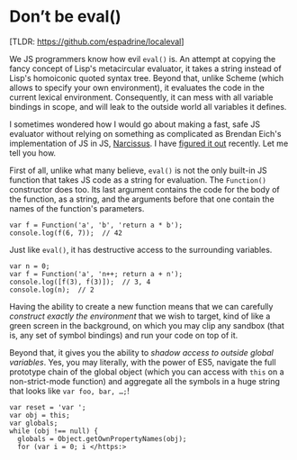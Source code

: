 # Don’t be eval()

[TLDR: <https://github.com/espadrine/localeval>]

We JS programmers know how evil `eval()` is. An attempt at copying the fancy concept of Lisp's metacircular evaluator, it takes a string instead of Lisp's homoiconic quoted syntax tree. Beyond that, unlike Scheme (which allows to specify your own environment), it evaluates the code in the current lexical environment. Consequently, it can mess with all variable bindings in scope, and will leak to the outside world all variables it defines.

I sometimes wondered how I would go about making a fast, safe JS evaluator without relying on something as complicated as Brendan Eich's implementation of JS in JS, [Narcissus](https://github.com/mozilla/narcissus).
I have [figured it out](https://github.com/espadrine/localeval) recently.
Let me tell you how.

First of all, unlike what many believe, `eval()` is not the only built-in JS function that takes JS code as a string for evaluation. The `Function()` constructor does too. Its last argument contains the code for the body of the function, as a string, and the arguments before that one contain the names of the function's parameters.

    var f = Function('a', 'b', 'return a * b');
    console.log(f(6, 7));  // 42

Just like `eval()`, it has destructive access to the surrounding variables.

    var n = 0;
    var f = Function('a', 'n++; return a + n');
    console.log([f(3), f(3)]);  // 3, 4
    console.log(n);  // 2

Having the ability to create a new function means that we can carefully *construct exactly the environment* that we wish to target, kind of like a green screen in the background, on which you may clip any sandbox (that is, any set of symbol bindings) and run your code on top of it.

Beyond that, it gives you the ability to *shadow access to outside global variables*. Yes, you may literally, with the power of ES5, navigate the full prototype chain of the global object (which you can access with `this` on a non-strict-mode function) and aggregate all the symbols in a huge string that looks like `var foo, bar, …;`!

    var reset = 'var ';
    var obj = this;
    var globals;
    while (obj !== null) {
      globals = Object.getOwnPropertyNames(obj);
      for (var i = 0; i </https:>

